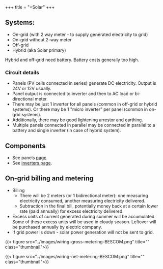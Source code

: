 +++
title = "+Solar"
+++

## Systems:
- On-grid (with 2 way meter - to supply generated electricity to grid)
- On-grid without 2-way meter
- Off-grid
- Hybrid (aka Solar primary)

Hybrid and off-grid need battery. Battery costs generally too high. 

### Circuit details
- Panels (PV cells connected in series) generate DC electricity. Output is 24V or 12V usually.
- Panel output is connected to inverter and then to AC load or bi-directional meter.
- There may be just 1 inverter for all panels (common in off-grid or hybrid systems). Or there may be 1 "micro inverter" per panel (common in on-grid systems).
- Additionally, there may be good lightening arrestor and earthing. 
- Multiple panels connected in parallel may be connected in parallel to a battery and single inverter (in case of hybrid system).

## Components
- See panels [page](panels/).
- See [inverters page](../inverter/).

## On-grid billing and metering
- Billing
  - There will be 2 meters (or 1 bidirectional meter): one measuring electricity consumed, another measuring electricity delivered. 
  - Subtraction in the final bill, potentially money back at a certain lower rate (paid annually) for excess electricity delivered.
- Excess units of current generated during summer will be accumulated. Some of these excess units will be used in cloudy season. Leftover will be purchased annually by electric company.
- If grid power is down - solar power generation will not be sent to grid. 

{{< figure src="../images/wiring-gross-metering-BESCOM.png" title="" class="thumbnail">}}

{{< figure src="../images/wiring-net-metering-BESCOM.png" title="" class="thumbnail">}}
